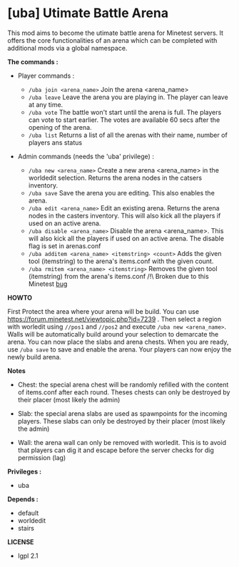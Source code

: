 # [uba] Utimate Battle Arena

This mod aims to become the utimate battle arena for Minetest servers.
It offers the core functionalities of an arena which can be completed with additional mods via a global namespace.

**The commands :**
- Player commands :

  - ```/uba join <arena_name>``` Join the arena <arena_name>
  - ```/uba leave``` Leave the arena you are playing in. The player can leave at any time.
  - ```/uba vote``` The battle won't start until the arena is full. The players can vote to start earlier. The votes are available 60 secs after the opening of the arena.
  - ```/uba list``` Returns a list of all the arenas with their name, number of players ans status

- Admin commands (needs the 'uba' privilege) :

   - ```/uba new <arena_name>``` Create a new arena <arena_name> in the worldedit selection. Returns the arena nodes in the catsers inventory.
   - ```/uba save``` Save the arena you are editing. This also enables the arena.
   - ```/uba edit <arena_name>``` Edit an existing arena. Returns the arena nodes in the casters inventory. This will also kick all the players if used on an active arena.
   - ```/uba disable <arena_name>``` Disable the arena <arena_name>. This will also kick all the players if used on an active arena. The disable flag is set in arenas.conf
   - ```/uba additem <arena_name> <itemstring> <count>``` Adds the given tool (itemstring) to the arena's items.conf with the given count.
   - ```/uba rmitem <arena_name> <itemstring>``` Removes the given tool (itemstring) from the arena's items.conf /!\ Broken due to this Minetest [bug](https://github.com/minetest/minetest/issues/2264)

**HOWTO**

First Protect the area where your arena will be build. You can use https://forum.minetest.net/viewtopic.php?id=7239 .
Then select a region with worledit using ```//pos1``` and ```//pos2``` and execute ```/uba new <arena_name>```. Walls will be automatically
 build around your selection to demarcate the arena.
 You can now place the slabs and arena chests. When you are ready, use ```/uba save``` to save and enable the arena. Your players can now enjoy the newly build arena.
 
 **Notes**
 
- Chest: the special arena chest will be randomly refilled with the content of items.conf after each round. Theses chests can only be destroyed by their placer (most likely the admin)

- Slab: the special arena slabs are used as spawnpoints for the incoming players. These slabs can only be destroyed by their placer (most likely the admin)

- Wall: the arena wall can only be removed with worledit. This is to avoid that players can dig it and escape before the server checks for dig permission (lag)

**Privileges :**
- uba

**Depends :**
- default
- worldedit
- stairs

**LICENSE**
- lgpl 2.1
